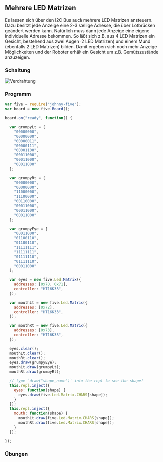 
## Mehrere LED Matrizen

Es lassen sich über den I2C Bus auch mehrere LED Matrizen ansteuern. Dazu besitzt jede Anzeige eine 2-3 stellige Adresse, die über Lötbrücken geändert werden kann. Natürlich muss dann jede Anzeige eine eigene individuelle Adresse bekommen. So läßt sich z.B. aus 4 LED Matrizen ein Gesicht, bestehend aus zwei Augen (2 LED Matrizen) und einem Mund (ebenfalls 2 LED Matrizen) bilden. Damit ergeben sich noch mehr Anzeige Möglichkeiten und der Roboter erhält ein Gesicht um z.B. Gemütszustände anzuzeigen.


### Schaltung

![Verdrahtung](../images/circ/4xLED-Matrix_Steckplatine.png "Verdrahtung")

### Programm

```javascript
var five = require("johnny-five");
var board = new five.Board();

board.on("ready", function() {

  var grumpyLt = [
    "00000000",
    "00000000",
    "00000011",
    "00000111",
    "00001100",
    "00011000",
    "00011000",
    "00011000"
  ];

  var grumpyRt = [
    "00000000",
    "00000000",
    "11000000",
    "11100000",
    "00110000",
    "00011000",
    "00011000",
    "00011000"
  ];

  var grumpyEye = [
    "00011000",
    "01100110",
    "01100110",
    "11111111",
    "11111111",
    "01111110",
    "01111110",
    "00011000"
  ];

  var eyes = new five.Led.Matrix({
    addresses: [0x70, 0x71],
    controller: "HT16K33",
  });

  var mouthLt = new five.Led.Matrix({
    addresses: [0x72],
    controller: "HT16K33",
  });

  var mouthRt = new five.Led.Matrix({
    addresses: [0x73],
    controller: "HT16K33",
  });

  eyes.clear();
  mouthLt.clear();
  mouthRt.clear();
  eyes.draw(grumpyEye);
  mouthLt.draw(grumpyLt);
  mouthRt.draw(grumpyRt);

  // type `draw("shape_name")` into the repl to see the shape!  
  this.repl.inject({
    eyes: function(shape) {
      eyes.draw(five.Led.Matrix.CHARS[shape]);
    }
  });
  this.repl.inject({
    mouth: function(shape) {
      mouthLt.draw(five.Led.Matrix.CHARS[shape]);
      mouthRt.draw(five.Led.Matrix.CHARS[shape]);
    }
  });
  
});
```

### Übungen


